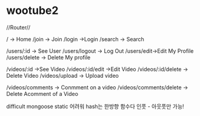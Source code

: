 # wootube2


//Router//

/ -> Home
/join -> Join
/login ->Login
/search -> Search

/users/:id -> See User
/users/logout -> Log Out
/users/edit->Edit My Profile
/users/delete -> Delete My profile


/videos/:id ->See Video
/videos/:id/edit ->Edit Video
/videos/:id/delete -> Delete Video
/videos/upload -> Upload video

  
/videos/comments -> Conmment on a video
/videos/comments/delete -> Delete Acomment of a Video


difficult
mongoose static 어려워
hash는 한방향 함수다 인풋 - 아웃풋만 가능!
